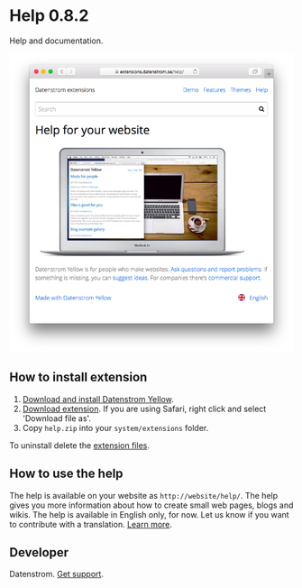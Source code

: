 Help 0.8.2
==========
Help and documentation.

<p align="center"><img src="help-screenshot.png?raw=true" alt="Screenshot"></p>

## How to install extension

1. [Download and install Datenstrom Yellow](https://github.com/datenstrom/yellow/).
2. [Download extension](https://github.com/datenstrom/yellow-extensions/raw/master/zip/help.zip). If you are using Safari, right click and select 'Download file as'.
3. Copy `help.zip` into your `system/extensions` folder.

To uninstall delete the [extension files](extension.ini).

## How to use the help

The help is available on your website as `http://website/help/`. The help gives you more information about how to create small web pages, blogs and wikis. The help is available in English only, for now. Let us know if you want to contribute with a translation. [Learn more](https://github.com/datenstrom/yellow-extensions/blob/master/CONTRIBUTING.md).

## Developer

Datenstrom. [Get support](https://extensions.datenstrom.se/help/).
